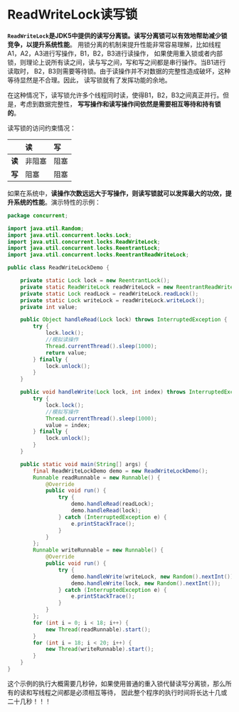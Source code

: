 ReadWriteLock读写锁
==========================================================
**`ReadWriteLock`是JDK5中提供的读写分离锁。读写分离锁可以有效地帮助减少锁竞争，以提升系统性能**。
用锁分离的机制来提升性能非常容易理解，比如线程A1，A2，A3进行写操作，B1，B2，B3进行读操作，
如果使用重入锁或者内部锁，则理论上说所有读之间，读与写之间，写和写之间都是串行操作。当B1进行读取时，
B2，B3则需要等待锁。由于读操作并不对数据的完整性造成破坏，这种等待显然是不合理。因此，
读写锁就有了发挥功能的余地。

在这种情况下，读写锁允许多个线程同时读，使得B1，B2，B3之间真正并行。但是，考虑到数据完整性，
**写写操作和读写操作间依然是需要相互等待和持有锁的**。

读写锁的访问约束情况：

|  | 读 | 写 |
| :--- | :--- | :--- |
| **读** | 非阻塞 | 阻塞 |
| **写** | 阻塞 | 阻塞 |

如果在系统中，**读操作次数远远大于写操作，则读写锁就可以发挥最大的功效，提升系统的性能**。演示特性的示例：
```java
package concurrent;

import java.util.Random;
import java.util.concurrent.locks.Lock;
import java.util.concurrent.locks.ReadWriteLock;
import java.util.concurrent.locks.ReentrantLock;
import java.util.concurrent.locks.ReentrantReadWriteLock;

public class ReadWriteLockDemo {

    private static Lock lock = new ReentrantLock();
    private static ReadWriteLock readWriteLock = new ReentrantReadWriteLock();
    private static Lock readLock = readWriteLock.readLock();
    private static Lock writeLock = readWriteLock.writeLock();
    private int value;

    public Object handleRead(Lock lock) throws InterruptedException {
        try {
            lock.lock();
            //模拟读操作
            Thread.currentThread().sleep(1000);
            return value;
        } finally {
            lock.unlock();
        }
    }

    public void handleWrite(Lock lock, int index) throws InterruptedException {
        try {
            lock.lock();
            //模拟写操作
            Thread.currentThread().sleep(1000);
            value = index;
        } finally {
            lock.unlock();
        }
    }

    public static void main(String[] args) {
        final ReadWriteLockDemo demo = new ReadWriteLockDemo();
        Runnable readRunnable = new Runnable() {
            @Override
            public void run() {
                try {
                    demo.handleRead(readLock);
                    demo.handleRead(lock);
                } catch (InterruptedException e) {
                    e.printStackTrace();
                }
            }
        };
        Runnable writeRunnable = new Runnable() {
            @Override
            public void run() {
                try {
                    demo.handleWrite(writeLock, new Random().nextInt());
                    demo.handleWrite(lock, new Random().nextInt());
                } catch (InterruptedException e) {
                    e.printStackTrace();
                }
            }
        };
        for (int i = 0; i < 18; i++) {
            new Thread(readRunnable).start();
        }
        for (int i = 18; i < 20; i++) {
            new Thread(writeRunnable).start();
        }
    }
}
```
这个示例的执行大概需要几秒钟，如果使用普通的重入锁代替读写分离锁，那么所有的读和写线程之间都是必须相互等待，
因此整个程序的执行时间将长达十几或二十几秒！！！

